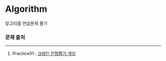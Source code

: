 # Algorithm
알고리즘 연습문제 풀기


### 문제 출처
---
1. Practice01 : [크레인 인형뽑기 게임](https://programmers.co.kr/learn/courses/30/lessons/64061)
